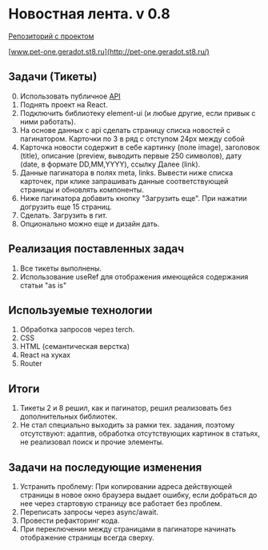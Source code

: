 
# Новостная лента. v 0.8 
 [Репозиторий с проектом](https://github.com/Geradot1980/pet_one) 
 
  [www.pet-one.geradot.st8.ru](http://pet-one.geradot.st8.ru/)


## Задачи (Тикеты)
0. Использовать публичное [API](https://rosrezerv.gov.ru/api/news)
1. Поднять проект на React.
2. Подключить библиотеку element-ui (и любые другие, если привык с ними работать).
3. На основе данных c api сделать страницу списка новостей с пагинатором. Карточки по 3 в ряд с отступом 24px между собой
4. Карточка новости содержит в себе картинку (поле image), заголовок (title), описание (preview, выводить первые 250 символов), дату (date, в формате DD,MM,YYYY), ссылку Далее (link).
5. Данные пагинатора в полях meta, links. Вывести ниже списка карточек, при клике запрашивать данные соответствующей страницы и обновлять компоненты.
6. Ниже пагинатора добавить кнопку "Загрузить еще". При нажатии догрузить еще 15 страниц.
7. Сделать. Загрузить в гит.
8. Опционально можно еще и дизайн дать. 


## Реализация поставленных задач
1. Все тикеты выполнены.
2. Использование useRef для отображения имеющейся содержания статьи "as is"
 

## Используемые технологии
1. Обработка запросов через terch.
2. CSS 
3. HTML (семантическая верстка)
4. React на хуках
5. Router  

## Итоги
1. Тикеты 2 и 8 решил, как и пагинатор, решил реализовать без дополнительных библиотек. 
2. Не стал специально выходить за рамки тех. задания, поэтому отсутствуют: адаптив, обработка отсутствующих картинок в статьях, не реализовал поиск и прочие элементы.


## Задачи на последующие изменения
1. Устранить проблему: При копировании адреса действующей страницы в новое окно браузера выдает ошибку, если добраться до нее через стартовую страницу все работает без проблем.
2. Переписать запросы через async/await.
3. Провести рефакторинг кода.
4. При переключении между страницами в пагинаторе начинать отображение страницы всегда сверху.


